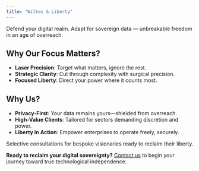 ```yaml
---
title: "Wilkes & Liberty"
---
```


Defend your digital realm. Adapt for sovereign data — unbreakable freedom in an age of overreach.


## Why Our Focus Matters?
- **Laser Precision**: Target what matters, ignore the rest.
- **Strategic Clarity**: Cut through complexity with surgical precision.
- **Focused Liberty**: Direct your power where it counts most.

## Why Us?
- **Privacy-First**: Your data remains yours—shielded from overreach.
- **High-Value Clients**: Tailored for sectors demanding discretion and power.
- **Liberty in Action**: Empower enterprises to operate freely, securely.

Selective consultations for bespoke visionaries ready to reclaim their liberty.

**Ready to reclaim your digital sovereignty?** [Contact us](/about/contact-us/) to begin your journey toward true technological independence.
